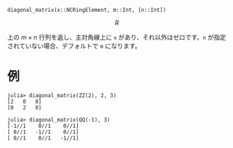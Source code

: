 ```
diagonal_matrix(x::NCRingElement, m::Int, [n::Int])
```

$$
R
$$

上の $m \times n$ 行列を返し、主対角線上に `x` があり、それ以外はゼロです。`n` が指定されていない場合、デフォルトで `m` になります。

# 例

```jldoctest
julia> diagonal_matrix(ZZ(2), 2, 3)
[2   0   0]
[0   2   0]

julia> diagonal_matrix(QQ(-1), 3)
[-1//1    0//1    0//1]
[ 0//1   -1//1    0//1]
[ 0//1    0//1   -1//1]
```
